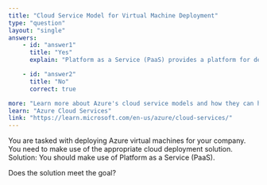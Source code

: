 ```yaml
---
title: "Cloud Service Model for Virtual Machine Deployment"
type: "question"
layout: "single"
answers:
    - id: "answer1"
      title: "Yes"
      explain: "Platform as a Service (PaaS) provides a platform for developing, running, and managing applications without dealing with the underlying infrastructure. For deploying virtual machines, you need Infrastructure as a Service (IaaS), which gives you direct control over the virtual machines and infrastructure."

    - id: "answer2"
      title: "No"
      correct: true

more: "Learn more about Azure's cloud service models and how they can help you deploy and manage your resources."
learn: "Azure Cloud Services"
link: "https://learn.microsoft.com/en-us/azure/cloud-services/"
---
```

You are tasked with deploying Azure virtual machines for your company.
You need to make use of the appropriate cloud deployment solution.
Solution: You should make use of Platform as a Service (PaaS).

Does the solution meet the goal?